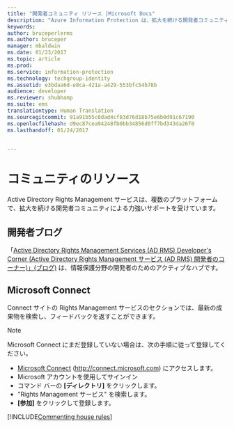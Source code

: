 ```yaml
---
title: "開発者コミュニティ リソース |Microsoft Docs"
description: "Azure Information Protection は、拡大を続ける開発者コミュニティによる力強いサポートを受けています。"
keywords: 
author: bruceperlerms
ms.author: bruceper
manager: mbaldwin
ms.date: 01/23/2017
ms.topic: article
ms.prod: 
ms.service: information-protection
ms.technology: techgroup-identity
ms.assetid: e3bdaa6d-e8ca-421a-a429-553bfc54b78b
audience: developer
ms.reviewer: shubhamp
ms.suite: ems
translationtype: Human Translation
ms.sourcegitcommit: 91a91b55c0dad4cf83d76d18b75e6b0d91c67190
ms.openlocfilehash: d9ec87cea94248fb0bb34856d0ff7bd343da26f0
ms.lasthandoff: 01/24/2017


---
```


# <a name="community-resources"></a>コミュニティのリソース

Active Directory Rights Management サービスは、複数のプラットフォームで、拡大を続ける開発者コミュニティによる力強いサポートを受けています。

## <a name="developers-blog"></a>開発者ブログ
「[Active Directory Rights Management Services (AD RMS) Developer's Corner (Active Directory Rights Management サービス (AD RMS) 開発者のコーナー)」(ブログ)](http://blogs.msdn.com/b/rms/) は、情報保護分野の開発者のためのアクティブなハブです。

## <a name="microsoft-connect"></a>Microsoft Connect
Connect サイトの Rights Management サービスのセクションでは、最新の成果物を検索し、フィードバックを返すことができます。

> [!NOTE]
>
>Microsoft Connect にまだ登録していない場合は、次の手順に従って登録してください。
>
>-   [Microsoft Connect](http://connect.microsoft.com) (http://connect.microsoft.com) にアクセスします。
>-   Microsoft アカウントを使用してサインイン
>-   コマンド バーの **[ディレクトリ]** をクリックします。
>-   "Rights Management サービス" を検索します。
>-   **[参加]** をクリックして登録します。

[!INCLUDE[Commenting house rules](../includes/houserules.md)]
